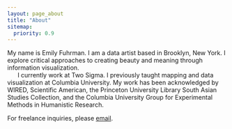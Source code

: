 ```yaml
---
layout: page_about
title: "About"
sitemap:
  priority: 0.9
---
```

My name is Emily Fuhrman. I am a data artist based in Brooklyn, New York. I explore critical approaches to creating beauty and meaning through information visualization.<br/>
&nbsp;&nbsp;&nbsp;&nbsp;&nbsp;&nbsp;I currently work at Two Sigma. I previously taught mapping and data visualization at Columbia University. My work has been acknowledged by WIRED, Scientific American, the Princeton University Library South Asian Studies Collection, and the Columbia University Group for Experimental Methods in Humanistic Research.

<span class='sub'>For freelance inquiries, please [email](mailto:ef2512@columbia.edu).</span>